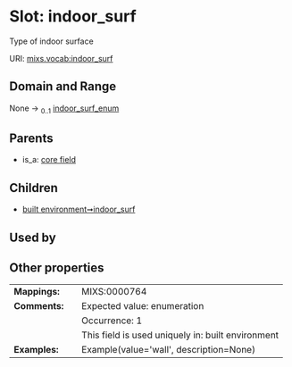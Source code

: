
# Slot: indoor_surf


Type of indoor surface

URI: [mixs.vocab:indoor_surf](https://w3id.org/mixs/vocab/indoor_surf)


## Domain and Range

None &#8594;  <sub>0..1</sub> [indoor_surf_enum](indoor_surf_enum.md)

## Parents

 *  is_a: [core field](core_field.md)

## Children

 *  [built environment➞indoor_surf](built_environment_indoor_surf.md)

## Used by


## Other properties

|  |  |  |
| --- | --- | --- |
| **Mappings:** | | MIXS:0000764 |
| **Comments:** | | Expected value: enumeration |
|  | | Occurrence: 1 |
|  | | This field is used uniquely in: built environment |
| **Examples:** | | Example(value='wall', description=None) |

